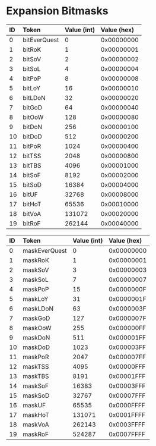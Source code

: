 # Expansion Bitmasks

| ID | Token | Value \(int\) | Value \(hex\) |
| :--- | :--- | :--- | :--- |
| 0 | bitEverQuest | 0 | 0x00000000 |
| 1 | bitRoK | 1 | 0x00000001 |
| 2 | bitSoV | 2 | 0x00000002 |
| 3 | bitSoL | 4 | 0x00000004 |
| 4 | bitPoP | 8 | 0x00000008 |
| 5 | bitLoY | 16 | 0x00000010 |
| 6 | bitLDoN | 32 | 0x00000020 |
| 7 | bitGoD | 64 | 0x00000040 |
| 8 | bitOoW | 128 | 0x00000080 |
| 9 | bitDoN | 256 | 0x00000100 |
| 10 | bitDoD | 512 | 0x00000200 |
| 11 | bitPoR | 1024 | 0x00000400 |
| 12 | bitTSS | 2048 | 0x00000800 |
| 13 | bitTBS | 4096 | 0x00001000 |
| 14 | bitSoF | 8192 | 0x00002000 |
| 15 | bitSoD | 16384 | 0x00004000 |
| 16 | bitUF | 32768 | 0x00008000 |
| 17 | bitHoT | 65536 | 0x00010000 |
| 18 | bitVoA | 131072 | 0x00020000 |
| 19 | bitRoF | 262144 | 0x00040000 |



| ID | Token | Value \(int\) | Value \(hex\) |
| :--- | :--- | :--- | :--- |
| 0 | maskEverQuest | 0 | 0x00000000 |
| 1 | maskRoK | 1 | 0x00000001 |
| 2 | maskSoV | 3 | 0x00000003 |
| 3 | maskSoL | 7 | 0x00000007 |
| 4 | maskPoP | 15 | 0x0000000F |
| 5 | maskLoY | 31 | 0x0000001F |
| 6 | maskLDoN | 63 | 0x0000003F |
| 7 | maskGoD | 127 | 0x0000007F |
| 8 | maskOoW | 255 | 0x000000FF |
| 9 | maskDoN | 511 | 0x000001FF |
| 10 | maskDoD | 1023 | 0x000003FF |
| 11 | maskPoR | 2047 | 0x000007FF |
| 12 | maskTSS | 4095 | 0x00000FFF |
| 13 | maskTBS | 8191 | 0x00001FFF |
| 14 | maskSoF | 16383 | 0x00003FFF |
| 15 | maskSoD | 32767 | 0x00007FFF |
| 16 | maskUF | 65535 | 0x0000FFFF |
| 17 | maskHoT | 131071 | 0x0001FFFF |
| 18 | maskVoA | 262143 | 0x0003FFFF |
| 19 | maskRoF | 524287 | 0x0007FFFF |


